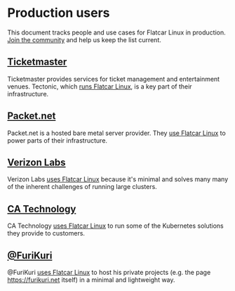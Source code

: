 # Production users

This document tracks people and use cases for Flatcar Linux in production. [Join the community](https://github.com/coreos/docs/) and help us keep the list current.

## [Ticketmaster](http://www.ticketmaster.com/)

Ticketmaster provides services for ticket management and entertainment venues. Tectonic, which [runs Flatcar Linux](https://www.youtube.com/watch?v=wqXVKneP0Hg), is a key part of their infrastructure.

## [Packet.net](https://www.packet.net/)

Packet.net is a hosted bare metal server provider. They [use Flatcar Linux](https://www.quora.com/Who-uses-CoreOS-in-production) to power parts of their infrastructure.

## [Verizon Labs](http://www.verizon.com/about/careers/technology)

Verizon Labs [uses Flatcar Linux](https://www.youtube.com/watch?v=uwssG6eHYBQ&feature=youtu.be&list=PLlh6TqkU8kg_Eydfk1Nyt6iK7wM8v9bRA) because it's minimal and solves many many of the inherent challenges of running large clusters.

## [CA Technology](https://www.ca.com/us.html)

CA Technology [uses Flatcar Linux](https://www.youtube.com/watch?v=1-SbSa_rwOg&feature=youtu.be&list=PLlh6TqkU8kg_Eydfk1Nyt6iK7wM8v9bRA) to run some of the Kubernetes solutions they provide to customers.

## [@FuriKuri](https://furikuri.net)

@FuriKuri [uses Flatcar Linux](https://www.youtube.com/watch?v=1-SbSa_rwOg&feature=youtu.be&list=PLlh6TqkU8kg_Eydfk1Nyt6iK7wM8v9bRA) to host  his private projects (e.g. the page https://furikuri.net itself) in a minimal and lightweight way.

